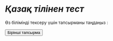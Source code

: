 # *Қазақ тілінен тест*

Өз білімінді тексеру үшін тапсырманы таңдаңыз :

<html>
 <head>
  <meta charset="utf-8">
  <title>Кнопка</title>
  <script>
  function ex1() {
   var exercise_1 = 'тут должна быть ссылка на следующий репозиторий';
   location.href = exercise_1;
   }
  </script>
 </head>
 <body> 
  <form>
   <p><input type="button" value="Бірінші тапсырма" href="#" onclick="ex1()"></p>
  </form>
 </body>
</html>
